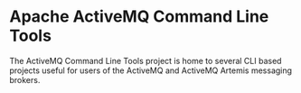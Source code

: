 Apache ActiveMQ Command Line Tools
==================================

The ActiveMQ Command Line Tools project is home to several CLI based projects
useful for users of the ActiveMQ and ActiveMQ Artemis messaging brokers.

